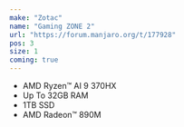 ```yaml
---
make: "Zotac"
name: "Gaming ZONE 2"
url: "https://forum.manjaro.org/t/177928"
pos: 3
size: 1
coming: true
---
```

* AMD Ryzen™ AI 9 370HX
* Up To 32GB RAM
* 1TB SSD
* AMD Radeon™ 890M
